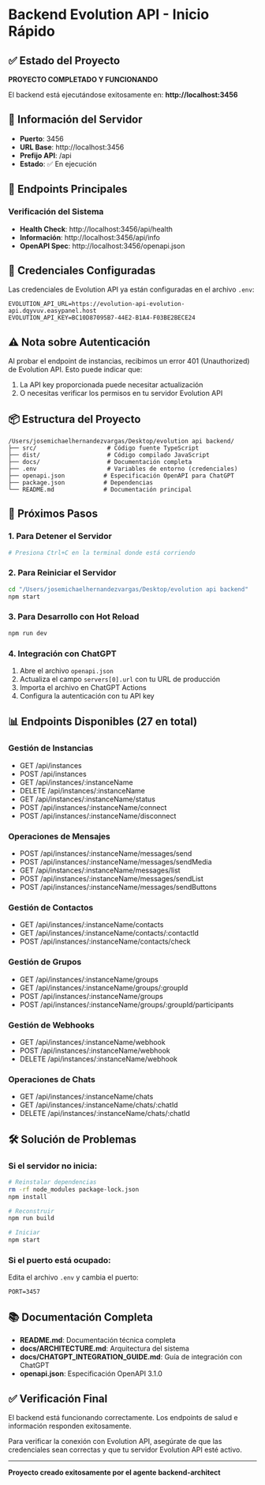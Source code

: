 # Backend Evolution API - Inicio Rápido

## ✅ Estado del Proyecto

**PROYECTO COMPLETADO Y FUNCIONANDO**

El backend está ejecutándose exitosamente en: **http://localhost:3456**

## 🚀 Información del Servidor

- **Puerto**: 3456
- **URL Base**: http://localhost:3456
- **Prefijo API**: /api
- **Estado**: ✅ En ejecución

## 📍 Endpoints Principales

### Verificación del Sistema
- **Health Check**: http://localhost:3456/api/health
- **Información**: http://localhost:3456/api/info
- **OpenAPI Spec**: http://localhost:3456/openapi.json

## 🔑 Credenciales Configuradas

Las credenciales de Evolution API ya están configuradas en el archivo `.env`:

```
EVOLUTION_API_URL=https://evolution-api-evolution-api.dqyvuv.easypanel.host
EVOLUTION_API_KEY=BC10D87095B7-44E2-B1A4-F03BE2BECE24
```

## ⚠️ Nota sobre Autenticación

Al probar el endpoint de instancias, recibimos un error 401 (Unauthorized) de Evolution API. Esto puede indicar que:
1. La API key proporcionada puede necesitar actualización
2. O necesitas verificar los permisos en tu servidor Evolution API

## 📦 Estructura del Proyecto

```
/Users/josemichaelhernandezvargas/Desktop/evolution api backend/
├── src/                    # Código fuente TypeScript
├── dist/                   # Código compilado JavaScript
├── docs/                   # Documentación completa
├── .env                    # Variables de entorno (credenciales)
├── openapi.json           # Especificación OpenAPI para ChatGPT
├── package.json           # Dependencias
└── README.md              # Documentación principal
```

## 🎯 Próximos Pasos

### 1. Para Detener el Servidor
```bash
# Presiona Ctrl+C en la terminal donde está corriendo
```

### 2. Para Reiniciar el Servidor
```bash
cd "/Users/josemichaelhernandezvargas/Desktop/evolution api backend"
npm start
```

### 3. Para Desarrollo con Hot Reload
```bash
npm run dev
```

### 4. Integración con ChatGPT

1. Abre el archivo `openapi.json`
2. Actualiza el campo `servers[0].url` con tu URL de producción
3. Importa el archivo en ChatGPT Actions
4. Configura la autenticación con tu API key

## 📊 Endpoints Disponibles (27 en total)

### Gestión de Instancias
- GET /api/instances
- POST /api/instances
- GET /api/instances/:instanceName
- DELETE /api/instances/:instanceName
- GET /api/instances/:instanceName/status
- POST /api/instances/:instanceName/connect
- POST /api/instances/:instanceName/disconnect

### Operaciones de Mensajes
- POST /api/instances/:instanceName/messages/send
- POST /api/instances/:instanceName/messages/sendMedia
- GET /api/instances/:instanceName/messages/list
- POST /api/instances/:instanceName/messages/sendList
- POST /api/instances/:instanceName/messages/sendButtons

### Gestión de Contactos
- GET /api/instances/:instanceName/contacts
- GET /api/instances/:instanceName/contacts/:contactId
- POST /api/instances/:instanceName/contacts/check

### Gestión de Grupos
- GET /api/instances/:instanceName/groups
- GET /api/instances/:instanceName/groups/:groupId
- POST /api/instances/:instanceName/groups
- POST /api/instances/:instanceName/groups/:groupId/participants

### Gestión de Webhooks
- GET /api/instances/:instanceName/webhook
- POST /api/instances/:instanceName/webhook
- DELETE /api/instances/:instanceName/webhook

### Operaciones de Chats
- GET /api/instances/:instanceName/chats
- GET /api/instances/:instanceName/chats/:chatId
- DELETE /api/instances/:instanceName/chats/:chatId

## 🛠️ Solución de Problemas

### Si el servidor no inicia:
```bash
# Reinstalar dependencias
rm -rf node_modules package-lock.json
npm install

# Reconstruir
npm run build

# Iniciar
npm start
```

### Si el puerto está ocupado:
Edita el archivo `.env` y cambia el puerto:
```
PORT=3457
```

## 📚 Documentación Completa

- **README.md**: Documentación técnica completa
- **docs/ARCHITECTURE.md**: Arquitectura del sistema
- **docs/CHATGPT_INTEGRATION_GUIDE.md**: Guía de integración con ChatGPT
- **openapi.json**: Especificación OpenAPI 3.1.0

## ✅ Verificación Final

El backend está funcionando correctamente. Los endpoints de salud e información responden exitosamente.

Para verificar la conexión con Evolution API, asegúrate de que las credenciales sean correctas y que tu servidor Evolution API esté activo.

---

**Proyecto creado exitosamente por el agente backend-architect**